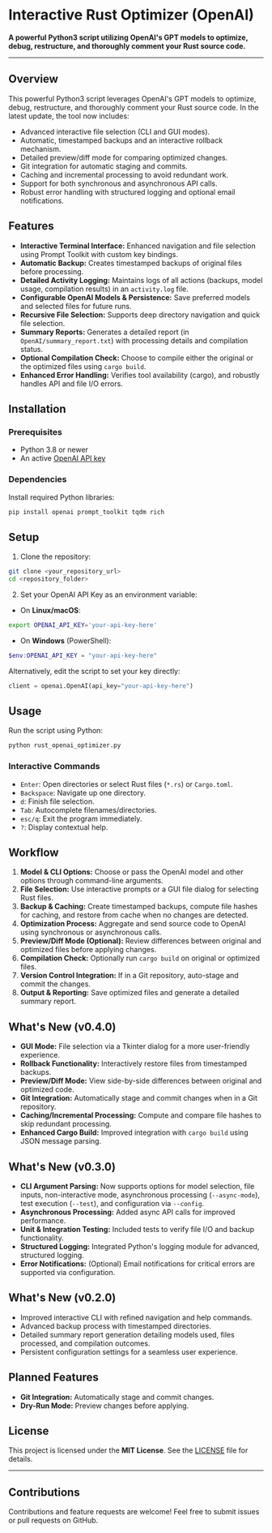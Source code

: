 # Interactive Rust Optimizer (OpenAI)

**A powerful Python3 script utilizing OpenAI's GPT models to optimize, debug, restructure, and thoroughly comment your Rust source code.**

---

## Overview

This powerful Python3 script leverages OpenAI's GPT models to optimize, debug, restructure, and thoroughly comment your Rust source code. In the latest update, the tool now includes:

- Advanced interactive file selection (CLI and GUI modes).
- Automatic, timestamped backups and an interactive rollback mechanism.
- Detailed preview/diff mode for comparing optimized changes.
- Git integration for automatic staging and commits.
- Caching and incremental processing to avoid redundant work.
- Support for both synchronous and asynchronous API calls.
- Robust error handling with structured logging and optional email notifications.

## Features

- **Interactive Terminal Interface:** Enhanced navigation and file selection using Prompt Toolkit with custom key bindings.
- **Automatic Backup:** Creates timestamped backups of original files before processing.
- **Detailed Activity Logging:** Maintains logs of all actions (backups, model usage, compilation results) in an `activity.log` file.
- **Configurable OpenAI Models & Persistence:** Save preferred models and selected files for future runs.
- **Recursive File Selection:** Supports deep directory navigation and quick file selection.
- **Summary Reports:** Generates a detailed report (in `OpenAI/summary_report.txt`) with processing details and compilation status.
- **Optional Compilation Check:** Choose to compile either the original or the optimized files using `cargo build`.
- **Enhanced Error Handling:** Verifies tool availability (cargo), and robustly handles API and file I/O errors.

## Installation

### Prerequisites

- Python 3.8 or newer
- An active [OpenAI API key](https://platform.openai.com/api-keys)

### Dependencies

Install required Python libraries:

```bash
pip install openai prompt_toolkit tqdm rich
```

## Setup

1. Clone the repository:

```bash
git clone <your_repository_url>
cd <repository_folder>
```

2. Set your OpenAI API Key as an environment variable:

- On **Linux/macOS**:

```bash
export OPENAI_API_KEY='your-api-key-here'
```

- On **Windows** (PowerShell):

```powershell
$env:OPENAI_API_KEY = "your-api-key-here"
```

Alternatively, edit the script to set your key directly:

```python
client = openai.OpenAI(api_key="your-api-key-here")
```

## Usage

Run the script using Python:

```bash
python rust_openai_optimizer.py
```

### Interactive Commands

- `Enter`: Open directories or select Rust files (`*.rs`) or `Cargo.toml`.
- `Backspace`: Navigate up one directory.
- `d`: Finish file selection.
- `Tab`: Autocomplete filenames/directories.
- `esc/q`: Exit the program immediately.
- `?`: Display contextual help.

## Workflow

1. **Model & CLI Options:** Choose or pass the OpenAI model and other options through command-line arguments.
2. **File Selection:** Use interactive prompts or a GUI file dialog for selecting Rust files.
3. **Backup & Caching:** Create timestamped backups, compute file hashes for caching, and restore from cache when no changes are detected.
4. **Optimization Process:** Aggregate and send source code to OpenAI using synchronous or asynchronous calls.
5. **Preview/Diff Mode (Optional):** Review differences between original and optimized files before applying changes.
6. **Compilation Check:** Optionally run `cargo build` on original or optimized files.
7. **Version Control Integration:** If in a Git repository, auto-stage and commit the changes.
8. **Output & Reporting:** Save optimized files and generate a detailed summary report.

## What's New (v0.4.0)

- **GUI Mode:** File selection via a Tkinter dialog for a more user-friendly experience.
- **Rollback Functionality:** Interactively restore files from timestamped backups.
- **Preview/Diff Mode:** View side-by-side differences between original and optimized code.
- **Git Integration:** Automatically stage and commit changes when in a Git repository.
- **Caching/Incremental Processing:** Compute and compare file hashes to skip redundant processing.
- **Enhanced Cargo Build:** Improved integration with `cargo build` using JSON message parsing.

## What's New (v0.3.0)

- **CLI Argument Parsing:** Now supports options for model selection, file inputs, non-interactive mode, asynchronous processing (`--async-mode`), test execution (`--test`), and configuration via `--config`.
- **Asynchronous Processing:** Added async API calls for improved performance.
- **Unit & Integration Testing:** Included tests to verify file I/O and backup functionality.
- **Structured Logging:** Integrated Python's logging module for advanced, structured logging.
- **Error Notifications:** (Optional) Email notifications for critical errors are supported via configuration.

## What's New (v0.2.0)

- Improved interactive CLI with refined navigation and help commands.
- Advanced backup process with timestamped directories.
- Detailed summary report generation detailing models used, files processed, and compilation outcomes.
- Persistent configuration settings for a seamless user experience.

## Planned Features

- **Git Integration:** Automatically stage and commit changes.
- **Dry-Run Mode:** Preview changes before applying.

## License

This project is licensed under the **MIT License**. See the [LICENSE](LICENSE) file for details.

---

## Contributions

Contributions and feature requests are welcome! Feel free to submit issues or pull requests on GitHub.
